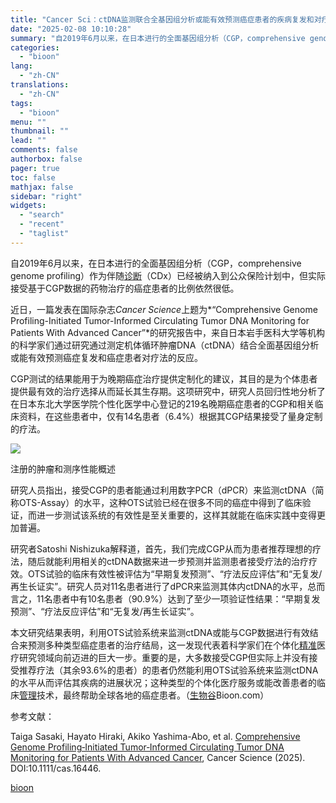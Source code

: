 ```yaml
---
title: "Cancer Sci：ctDNA监测联合全基因组分析或能有效预测癌症患者的疾病复发和对疗法的反应"
date: "2025-02-08 10:10:28"
summary: "自2019年6月以来，在日本进行的全面基因组分析（CGP，comprehensive genome ..."
categories:
  - "bioon"
lang:
  - "zh-CN"
translations:
  - "zh-CN"
tags:
  - "bioon"
menu: ""
thumbnail: ""
lead: ""
comments: false
authorbox: false
pager: true
toc: false
mathjax: false
sidebar: "right"
widgets:
  - "search"
  - "recent"
  - "taglist"
---
```


自2019年6月以来，在日本进行的全面基因组分析（CGP，comprehensive genome profiling）作为伴随[诊断](https://www.medsci.cn/guideline/list.do?q=%E8%AF%8A%E6%96%AD)（CDx）已经被纳入到公众保险计划中，但实际接受基于CGP数据的药物治疗的癌症患者的比例依然很低。

近日，一篇发表在国际杂志*Cancer Science*上题为*“Comprehensive Genome Profiling-Initiated Tumor-Informed Circulating Tumor DNA Monitoring for Patients With Advanced Cancer”*的研究报告中，来自日本岩手医科大学等机构的科学家们通过研究通过测定机体循环肿瘤DNA（ctDNA）结合全面基因组分析或能有效预测癌症复发和癌症患者对疗法的反应。

CGP测试的结果能用于为晚期癌症治疗提供定制化的建议，其目的是为个体患者提供最有效的治疗选择从而延长其生存期。这项研究中，研究人员回归性地分析了在日本东北大学医学院个性化医学中心登记的219名晚期癌症患者的CGP和相关临床资料，在这些患者中，仅有14名患者（6.4%）根据其CGP结果接受了量身定制的疗法。

![](https://msimg.bioon.com/bioon-com/20250206/1738841891715_1938376.jpg)

注册的肿瘤和测序性能概述

研究人员指出，接受CGP的患者能通过利用数字PCR（dPCR）来监测ctDNA（简称OTS-Assay）的水平，这种OTS试验已经在很多不同的癌症中得到了临床验证，而进一步测试该系统的有效性是至关重要的，这样其就能在临床实践中变得更加普遍。

研究者Satoshi Nishizuka解释道，首先，我们完成CGP从而为患者推荐理想的疗法，随后就能利用相关的ctDNA数据来进一步预测并监测患者接受疗法的治疗疗效。OTS试验的临床有效性被评估为“早期复发预测”、“疗法反应评估”和“无复发/再生长证实”。研究人员对11名患者进行了dPCR来监测其体内ctDNA的水平，总而言之，11名患者中有10名患者（90.9%）达到了至少一项验证性结果：“早期复发预测”、“疗法反应评估”和“无复发/再生长证实”。

本文研究结果表明，利用OTS试验系统来监测ctDNA或能与CGP数据进行有效结合来预测多种类型癌症患者的治疗结局，这一发现代表着科学家们在个体化[精准](https://www.medsci.cn/search?q=%E7%B2%BE%E5%87%86)医疗研究领域向前迈进的巨大一步。重要的是，大多数接受CGP但实际上并没有接受推荐疗法（其余93.6%的患者）的患者仍然能利用OTS试验系统来监测ctDNA的水平从而评估其疾病的进展状况；这种类型的个体化医疗服务或能改善患者的临床[管理](https://www.medsci.cn/guideline/list.do?q=%E7%AE%A1%E7%90%86)技术，最终帮助全球各地的癌症患者。（[生物谷](https://www.bioon.com)Bioon.com）

参考文献：

Taiga Sasaki, Hayato Hiraki, Akiko Yashima-Abo, et al. [Comprehensive Genome Profiling‐Initiated Tumor‐Informed Circulating Tumor DNA Monitoring for Patients With Advanced Cancer](https://onlinelibrary.wiley.com/doi/10.1111/cas.16446), Cancer Science (2025). DOI:10.1111/cas.16446.

[bioon](http://news.bioon.com/article/9cb98622223c.html)

